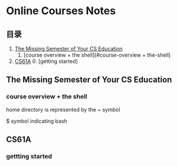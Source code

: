 # Online Courses Notes
## 目录
1. [The Missing Semester of Your CS Education](#the-missing-semester-of-your-cs-education) 
    1. [course overview + the shell](#course-overview + the-shell)
2. [CS61A](#cs61a)
    0. [getting started]
## The Missing Semester of Your CS Education
### course overview + the shell
home directory is represented by the ~ symbol

$ symbol indicating bash


## CS61A
### gettting started

